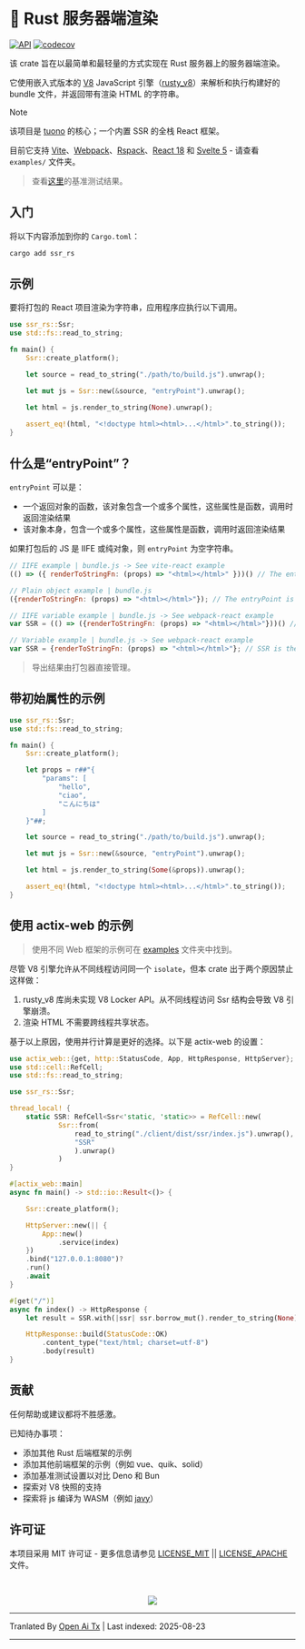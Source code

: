 # 🚀 Rust 服务器端渲染

[![API](https://docs.rs/ssr_rs/badge.svg)](https://docs.rs/ssr_rs)
[![codecov](https://codecov.io/gh/Valerioageno/ssr-rs/branch/main/graph/badge.svg?token=O0CZIZAR7X)](https://codecov.io/gh/Valerioageno/ssr-rs)

该 crate 旨在以最简单和最轻量的方式实现在 Rust 服务器上的服务器端渲染。

它使用嵌入式版本的 [V8](https://v8.dev/) JavaScript 引擎（<a href="https://github.com/denoland/rusty_v8" target="_blank">rusty_v8</a>）来解析和执行构建好的 bundle 文件，并返回带有渲染 HTML 的字符串。
> [!NOTE]
>  该项目是 [tuono](https://github.com/Valerioageno/tuono) 的核心；一个内置 SSR 的全栈 React 框架。

目前它支持 [Vite](https://vitejs.dev/)、[Webpack](https://webpack.js.org/)、[Rspack](https://www.rspack.dev/)、[React 18](https://react.dev/) 和 [Svelte 5](https://svelte.dev/) - 请查看 `examples/` 文件夹。

> 查看<a href="https://github.com/Valerioageno/ssr-rs/blob/main/benches">这里</a>的基准测试结果。

## 入门

将以下内容添加到你的 `Cargo.toml`：

```bash
cargo add ssr_rs
```

## 示例

要将打包的 React 项目渲染为字符串，应用程序应执行以下调用。


```rust
use ssr_rs::Ssr;
use std::fs::read_to_string;

fn main() {
    Ssr::create_platform();

    let source = read_to_string("./path/to/build.js").unwrap();

    let mut js = Ssr::new(&source, "entryPoint").unwrap();

    let html = js.render_to_string(None).unwrap();
    
    assert_eq!(html, "<!doctype html><html>...</html>".to_string());
}
```

## 什么是“entryPoint”？

`entryPoint` 可以是：
- 一个返回对象的函数，该对象包含一个或多个属性，这些属性是函数，调用时返回渲染结果
- 该对象本身，包含一个或多个属性，这些属性是函数，调用时返回渲染结果

如果打包后的 JS 是 IIFE 或纯对象，则 `entryPoint` 为空字符串。

```javascript
// IIFE example | bundle.js -> See vite-react example
(() => ({ renderToStringFn: (props) => "<html></html>" }))() // The entryPoint is an empty string
```

```javascript
// Plain object example | bundle.js 
({renderToStringFn: (props) => "<html></html>"}); // The entryPoint is an empty string
```

```javascript
// IIFE variable example | bundle.js -> See webpack-react example
var SSR = (() => ({renderToStringFn: (props) => "<html></html>"}))() // SSR is the entry point
```

```javascript
// Variable example | bundle.js -> See webpack-react example
var SSR = {renderToStringFn: (props) => "<html></html>"}; // SSR is the entry point
```

> 导出结果由打包器直接管理。

## 带初始属性的示例

```rust
use ssr_rs::Ssr;
use std::fs::read_to_string;

fn main() {
    Ssr::create_platform();

    let props = r##"{
        "params": [
            "hello",
            "ciao",
            "こんにちは"
        ]
    }"##;

    let source = read_to_string("./path/to/build.js").unwrap();

    let mut js = Ssr::new(&source, "entryPoint").unwrap();

    let html = js.render_to_string(Some(&props)).unwrap();

    assert_eq!(html, "<!doctype html><html>...</html>".to_string());
}
```

## 使用 actix-web 的示例

> 使用不同 Web 框架的示例可在 <a href="https://github.com/Valerioageno/ssr-rs/blob/main/examples" target="_blank">examples</a> 文件夹中找到。

尽管 V8 引擎允许从不同线程访问同一个 `isolate`，但本 crate 出于两个原因禁止这样做：

1. rusty_v8 库尚未实现 V8 Locker API。从不同线程访问 Ssr 结构会导致 V8 引擎崩溃。
2. 渲染 HTML 不需要跨线程共享状态。

基于以上原因，使用并行计算是更好的选择。以下是 actix-web 的设置：

```rust
use actix_web::{get, http::StatusCode, App, HttpResponse, HttpServer};
use std::cell::RefCell;
use std::fs::read_to_string;

use ssr_rs::Ssr;

thread_local! {
    static SSR: RefCell<Ssr<'static, 'static>> = RefCell::new(
            Ssr::from(
                read_to_string("./client/dist/ssr/index.js").unwrap(),
                "SSR"
                ).unwrap()
            )
}

#[actix_web::main]
async fn main() -> std::io::Result<()> {

    Ssr::create_platform();

    HttpServer::new(|| {
        App::new()
            .service(index)
    })
    .bind("127.0.0.1:8080")?
    .run()
    .await
}

#[get("/")]
async fn index() -> HttpResponse {
    let result = SSR.with(|ssr| ssr.borrow_mut().render_to_string(None).unwrap());

    HttpResponse::build(StatusCode::OK)
        .content_type("text/html; charset=utf-8")
        .body(result)
}
```

## 贡献

任何帮助或建议都将不胜感激。

已知待办事项：
- 添加其他 Rust 后端框架的示例
- 添加其他前端框架的示例（例如 vue、quik、solid）
- 添加基准测试设置以对比 Deno 和 Bun
- 探索对 V8 快照的支持
- 探索将 js 编译为 WASM（例如 [javy](https://github.com/bytecodealliance/javy)）

## 许可证

本项目采用 MIT 许可证 - 更多信息请参见 <a href="https://github.com/Valerioageno/ssr-rs/blob/main/LICENSE_MIT">LICENSE_MIT</a> || <a href="https://github.com/Valerioageno/ssr-rs/blob/main/LICENSE_APACHE">LICENSE_APACHE</a> 文件。

<br>

<p align="center">
  <img src="https://raw.githubusercontent.com/Valerioageno/ssr-rs/main/logo.png">
</p>


---

Tranlated By [Open Ai Tx](https://github.com/OpenAiTx/OpenAiTx) | Last indexed: 2025-08-23

---